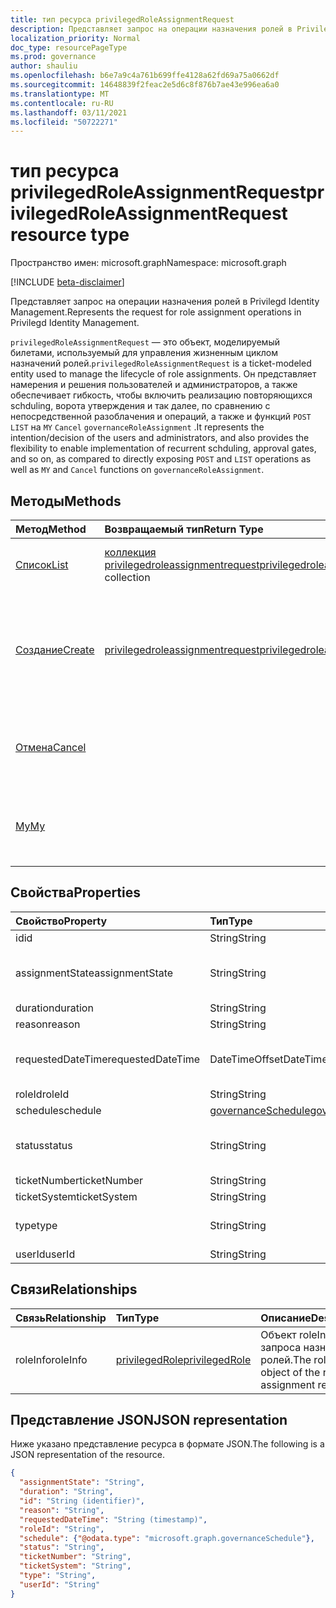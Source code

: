```yaml
---
title: тип ресурса privilegedRoleAssignmentRequest
description: Представляет запрос на операции назначения ролей в Privilegd Identity Management.
localization_priority: Normal
doc_type: resourcePageType
ms.prod: governance
author: shauliu
ms.openlocfilehash: b6e7a9c4a761b699ffe4128a62fd69a75a0662df
ms.sourcegitcommit: 14648839f2feac2e5d6c8f876b7ae43e996ea6a0
ms.translationtype: MT
ms.contentlocale: ru-RU
ms.lasthandoff: 03/11/2021
ms.locfileid: "50722271"
---
```

# <a name="privilegedroleassignmentrequest-resource-type"></a><span data-ttu-id="74595-103">тип ресурса privilegedRoleAssignmentRequest</span><span class="sxs-lookup"><span data-stu-id="74595-103">privilegedRoleAssignmentRequest resource type</span></span>

<span data-ttu-id="74595-104">Пространство имен: microsoft.graph</span><span class="sxs-lookup"><span data-stu-id="74595-104">Namespace: microsoft.graph</span></span>

[!INCLUDE [beta-disclaimer](../../includes/beta-disclaimer.md)]

<span data-ttu-id="74595-105">Представляет запрос на операции назначения ролей в Privilegd Identity Management.</span><span class="sxs-lookup"><span data-stu-id="74595-105">Represents the request for role assignment operations in Privilegd Identity Management.</span></span>

<span data-ttu-id="74595-106">`privilegedRoleAssignmentRequest` — это объект, моделируемый билетами, используемый для управления жизненным циклом назначений ролей.</span><span class="sxs-lookup"><span data-stu-id="74595-106">`privilegedRoleAssignmentRequest` is a ticket-modeled entity used to manage the lifecycle of role assignments.</span></span> <span data-ttu-id="74595-107">Он представляет намерения и решения пользователей и администраторов, а также обеспечивает гибкость, чтобы включить реализацию повторяющихся schduling, ворота утверждения и так далее, по сравнению с непосредственной разоблачения и операций, а также и функций `POST` `LIST` на `MY` `Cancel` `governanceRoleAssignment` .</span><span class="sxs-lookup"><span data-stu-id="74595-107">It represents the intention/decision of the users and administrators, and also provides the flexibility to enable implementation of recurrent schduling, approval gates, and so on, as compared to directly exposing `POST` and `LIST` operations as well as `MY` and `Cancel` functions on `governanceRoleAssignment`.</span></span>

## <a name="methods"></a><span data-ttu-id="74595-108">Методы</span><span class="sxs-lookup"><span data-stu-id="74595-108">Methods</span></span>

| <span data-ttu-id="74595-109">Метод</span><span class="sxs-lookup"><span data-stu-id="74595-109">Method</span></span>       | <span data-ttu-id="74595-110">Возвращаемый тип</span><span class="sxs-lookup"><span data-stu-id="74595-110">Return Type</span></span> | <span data-ttu-id="74595-111">Описание</span><span class="sxs-lookup"><span data-stu-id="74595-111">Description</span></span> |
|:-------------|:------------|:------------|
|[<span data-ttu-id="74595-112">Список</span><span class="sxs-lookup"><span data-stu-id="74595-112">List</span></span>](../api/privilegedroleassignmentrequest-list.md) | <span data-ttu-id="74595-113">[коллекция privilegedroleassignmentrequest](../resources/privilegedroleassignmentrequest.md)</span><span class="sxs-lookup"><span data-stu-id="74595-113">[privilegedroleassignmentrequest](../resources/privilegedroleassignmentrequest.md)  collection</span></span>|<span data-ttu-id="74595-114">Список запросов на назначение ролей.</span><span class="sxs-lookup"><span data-stu-id="74595-114">List role assignment requests.</span></span>|
|[<span data-ttu-id="74595-115">Создание</span><span class="sxs-lookup"><span data-stu-id="74595-115">Create</span></span>](../api/privilegedroleassignmentrequest-post.md)|  [<span data-ttu-id="74595-116">privilegedroleassignmentrequest</span><span class="sxs-lookup"><span data-stu-id="74595-116">privilegedroleassignmentrequest</span></span>](../resources/privilegedroleassignmentrequest.md)|<span data-ttu-id="74595-117">Создайте запрос для управления жизненным циклом существующего или нового назначения ролей.</span><span class="sxs-lookup"><span data-stu-id="74595-117">Create a request to manage the lifecycle of existing or new role assignment.</span></span>|
|[<span data-ttu-id="74595-118">Отмена</span><span class="sxs-lookup"><span data-stu-id="74595-118">Cancel</span></span>](../api/privilegedroleassignmentrequest-cancel.md)|  |<span data-ttu-id="74595-119">Отмена ожидающих запросов на назначение ролей.</span><span class="sxs-lookup"><span data-stu-id="74595-119">Cancel a pending role assignment request.</span></span>|
|[<span data-ttu-id="74595-120">My</span><span class="sxs-lookup"><span data-stu-id="74595-120">My</span></span>](../api/privilegedroleassignmentrequest-my.md)|  |<span data-ttu-id="74595-121">Получите запрос на назначение ролей для текущего requstor.</span><span class="sxs-lookup"><span data-stu-id="74595-121">Get role assignment request for current requstor.</span></span>|

## <a name="properties"></a><span data-ttu-id="74595-122">Свойства</span><span class="sxs-lookup"><span data-stu-id="74595-122">Properties</span></span>

| <span data-ttu-id="74595-123">Свойство</span><span class="sxs-lookup"><span data-stu-id="74595-123">Property</span></span>     | <span data-ttu-id="74595-124">Тип</span><span class="sxs-lookup"><span data-stu-id="74595-124">Type</span></span>        | <span data-ttu-id="74595-125">Описание</span><span class="sxs-lookup"><span data-stu-id="74595-125">Description</span></span> |
|:-------------|:------------|:------------|
|<span data-ttu-id="74595-126">id</span><span class="sxs-lookup"><span data-stu-id="74595-126">id</span></span>|<span data-ttu-id="74595-127">String</span><span class="sxs-lookup"><span data-stu-id="74595-127">String</span></span>| <span data-ttu-id="74595-128">Только для чтения.</span><span class="sxs-lookup"><span data-stu-id="74595-128">Read-only.</span></span> <span data-ttu-id="74595-129">ID запроса на назначение ролей.</span><span class="sxs-lookup"><span data-stu-id="74595-129">The id of the role assignment request.</span></span>|
|<span data-ttu-id="74595-130">assignmentState</span><span class="sxs-lookup"><span data-stu-id="74595-130">assignmentState</span></span>|<span data-ttu-id="74595-131">String</span><span class="sxs-lookup"><span data-stu-id="74595-131">String</span></span>| <span data-ttu-id="74595-132">Состояние назначения.</span><span class="sxs-lookup"><span data-stu-id="74595-132">The state of the assignment.</span></span> <span data-ttu-id="74595-133">Это значение может быть для присвоения, если оно непосредственно назначено администраторами или активировано при назначении, назначенного `Eligible` `Active` `Active` пользователями.</span><span class="sxs-lookup"><span data-stu-id="74595-133">The value can be `Eligible` for eligible assignment `Active` - if it is directly assigned `Active` by administrators, or activated on an eligible assignment by the users.</span></span>|
|<span data-ttu-id="74595-134">duration</span><span class="sxs-lookup"><span data-stu-id="74595-134">duration</span></span>|<span data-ttu-id="74595-135">String</span><span class="sxs-lookup"><span data-stu-id="74595-135">String</span></span>| <span data-ttu-id="74595-136">Продолжительность назначения ролей.</span><span class="sxs-lookup"><span data-stu-id="74595-136">The duration of a role assignment.</span></span>|
|<span data-ttu-id="74595-137">reason</span><span class="sxs-lookup"><span data-stu-id="74595-137">reason</span></span>|<span data-ttu-id="74595-138">String</span><span class="sxs-lookup"><span data-stu-id="74595-138">String</span></span>| <span data-ttu-id="74595-139">Причина назначения роли.</span><span class="sxs-lookup"><span data-stu-id="74595-139">The reason for the role assignment.</span></span>|
|<span data-ttu-id="74595-140">requestedDateTime</span><span class="sxs-lookup"><span data-stu-id="74595-140">requestedDateTime</span></span>|<span data-ttu-id="74595-141">DateTimeOffset</span><span class="sxs-lookup"><span data-stu-id="74595-141">DateTimeOffset</span></span>| <span data-ttu-id="74595-142">Только для чтения.</span><span class="sxs-lookup"><span data-stu-id="74595-142">Read-only.</span></span> <span data-ttu-id="74595-143">Время создания запроса.</span><span class="sxs-lookup"><span data-stu-id="74595-143">The request create time.</span></span> <span data-ttu-id="74595-144">Тип Timestamp представляет сведения о времени и дате с использованием формата ISO 8601 (всегда применяется формат UTC).</span><span class="sxs-lookup"><span data-stu-id="74595-144">The Timestamp type represents date and time information using ISO 8601 format and is always in UTC time.</span></span> <span data-ttu-id="74595-145">Например, значение полуночи 1 января 2014 г. в формате UTC: `2014-01-01T00:00:00Z`.</span><span class="sxs-lookup"><span data-stu-id="74595-145">For example, midnight UTC on Jan 1, 2014 is `2014-01-01T00:00:00Z`.</span></span>|
|<span data-ttu-id="74595-146">roleId</span><span class="sxs-lookup"><span data-stu-id="74595-146">roleId</span></span>|<span data-ttu-id="74595-147">String</span><span class="sxs-lookup"><span data-stu-id="74595-147">String</span></span>| <span data-ttu-id="74595-148">ID роли.</span><span class="sxs-lookup"><span data-stu-id="74595-148">The id of the role.</span></span>|
|<span data-ttu-id="74595-149">schedule</span><span class="sxs-lookup"><span data-stu-id="74595-149">schedule</span></span>|[<span data-ttu-id="74595-150">governanceSchedule</span><span class="sxs-lookup"><span data-stu-id="74595-150">governanceSchedule</span></span>](governanceschedule.md)| <span data-ttu-id="74595-151">Объект расписания запроса назначения ролей.</span><span class="sxs-lookup"><span data-stu-id="74595-151">The schedule object of the role assignment request.</span></span>|
|<span data-ttu-id="74595-152">status</span><span class="sxs-lookup"><span data-stu-id="74595-152">status</span></span>|<span data-ttu-id="74595-153">String</span><span class="sxs-lookup"><span data-stu-id="74595-153">String</span></span>| <span data-ttu-id="74595-154">Read-only.The status of the role assignment request.</span><span class="sxs-lookup"><span data-stu-id="74595-154">Read-only.The status of the role assignment request.</span></span> <span data-ttu-id="74595-155">Значение может быть `NotStarted` , , , , , , , `Completed` , `RequestedApproval` `Scheduled` `Approved` `ApprovalDenied` `ApprovalAborted` `Cancelling` `Cancelled` `Revoked` `RequestExpired` .</span><span class="sxs-lookup"><span data-stu-id="74595-155">The value can be `NotStarted`,`Completed`,`RequestedApproval`,`Scheduled`,`Approved`,`ApprovalDenied`,`ApprovalAborted`,`Cancelling`,`Cancelled`,`Revoked`,`RequestExpired`.</span></span>|
|<span data-ttu-id="74595-156">ticketNumber</span><span class="sxs-lookup"><span data-stu-id="74595-156">ticketNumber</span></span>|<span data-ttu-id="74595-157">String</span><span class="sxs-lookup"><span data-stu-id="74595-157">String</span></span>| <span data-ttu-id="74595-158">TicketNumber для назначения роли.</span><span class="sxs-lookup"><span data-stu-id="74595-158">The ticketNumber for the role assignment.</span></span> |
|<span data-ttu-id="74595-159">ticketSystem</span><span class="sxs-lookup"><span data-stu-id="74595-159">ticketSystem</span></span>|<span data-ttu-id="74595-160">String</span><span class="sxs-lookup"><span data-stu-id="74595-160">String</span></span>| <span data-ttu-id="74595-161">TicketSystem для назначения ролей.</span><span class="sxs-lookup"><span data-stu-id="74595-161">The ticketSystem for the role assignment.</span></span>|
|<span data-ttu-id="74595-162">type</span><span class="sxs-lookup"><span data-stu-id="74595-162">type</span></span>|<span data-ttu-id="74595-163">String</span><span class="sxs-lookup"><span data-stu-id="74595-163">String</span></span>| <span data-ttu-id="74595-164">Представление типа операции при назначении ролей.</span><span class="sxs-lookup"><span data-stu-id="74595-164">Representing the type of the operation on the role assignment.</span></span> <span data-ttu-id="74595-165">Значение может `AdminAdd` быть: Администраторы добавляют пользователей в роли; `UserAdd` : Пользователи добавляют назначения ролей.</span><span class="sxs-lookup"><span data-stu-id="74595-165">The value can be `AdminAdd`: Administrators add users to roles;`UserAdd`: Users add role assignments.</span></span>|
|<span data-ttu-id="74595-166">userId</span><span class="sxs-lookup"><span data-stu-id="74595-166">userId</span></span>|<span data-ttu-id="74595-167">String</span><span class="sxs-lookup"><span data-stu-id="74595-167">String</span></span>| <span data-ttu-id="74595-168">ID пользователя.</span><span class="sxs-lookup"><span data-stu-id="74595-168">The id of the user.</span></span>|

## <a name="relationships"></a><span data-ttu-id="74595-169">Связи</span><span class="sxs-lookup"><span data-stu-id="74595-169">Relationships</span></span>
| <span data-ttu-id="74595-170">Связь</span><span class="sxs-lookup"><span data-stu-id="74595-170">Relationship</span></span> | <span data-ttu-id="74595-171">Тип</span><span class="sxs-lookup"><span data-stu-id="74595-171">Type</span></span>        | <span data-ttu-id="74595-172">Описание</span><span class="sxs-lookup"><span data-stu-id="74595-172">Description</span></span> |
|:-------------|:------------|:------------|
|<span data-ttu-id="74595-173">roleInfo</span><span class="sxs-lookup"><span data-stu-id="74595-173">roleInfo</span></span>|[<span data-ttu-id="74595-174">privilegedRole</span><span class="sxs-lookup"><span data-stu-id="74595-174">privilegedRole</span></span>](privilegedrole.md)| <span data-ttu-id="74595-175">Объект roleInfo запроса назначения ролей.</span><span class="sxs-lookup"><span data-stu-id="74595-175">The roleInfo object of the role assignment request.</span></span>|

## <a name="json-representation"></a><span data-ttu-id="74595-176">Представление JSON</span><span class="sxs-lookup"><span data-stu-id="74595-176">JSON representation</span></span>

<span data-ttu-id="74595-177">Ниже указано представление ресурса в формате JSON.</span><span class="sxs-lookup"><span data-stu-id="74595-177">The following is a JSON representation of the resource.</span></span>

<!-- {
  "blockType": "resource",
  "optionalProperties": [

  ],
  "keyProperty": "id",
  "@odata.type": "microsoft.graph.privilegedRoleAssignmentRequest"
}-->

```json
{
  "assignmentState": "String",
  "duration": "String",
  "id": "String (identifier)",
  "reason": "String",
  "requestedDateTime": "String (timestamp)",
  "roleId": "String",
  "schedule": {"@odata.type": "microsoft.graph.governanceSchedule"},
  "status": "String",
  "ticketNumber": "String",
  "ticketSystem": "String",
  "type": "String",
  "userId": "String"
}

```

<!-- uuid: 8fcb5dbc-d5aa-4681-8e31-b001d5168d79
2015-10-25 14:57:30 UTC -->
<!--
{
  "type": "#page.annotation",
  "description": "privilegedRoleAssignmentRequest resource",
  "keywords": "",
  "section": "documentation",
  "tocPath": "",
  "suppressions": []
}
-->


